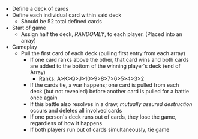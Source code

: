 - Define a deck of cards
- Define each individual card within said deck
  - Should be 52 total defined cards
- Start of game
  - Assign half the deck, *RANDOMLY*, to each player. (Placed into an array)
- Gameplay
  - Pull the first card of each deck (pulling first entry from each array)
    - If one card ranks above the other, that card wins and both cards are added to the bottom of the winning player's deck (end of Array)
      - Ranks: A>K>Q>J>10>9>8>7>6>5>4>3>2
    - If the cards tie, a war happens; one card is pulled from each deck (but not revealed) before another card is pulled for a battle once again
    - If this battle also resolves in a draw, *mutually assured destruction* occurs and deletes all involved cards
    - If one person's deck runs out of cards, they lose the game, regardless of how it happens
    - If both players run out of cards simultaneously, tie game
